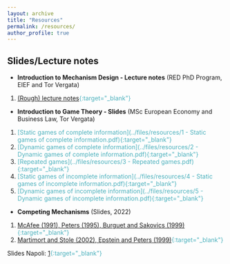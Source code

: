 ```yaml
---
layout: archive
title: "Resources"
permalink: /resources/
author_profile: true
---
```


## Slides/Lecture notes

* **Introduction to Mechanism Design - Lecture notes** (RED PhD Program, EIEF and Tor Vergata) <br>
1. <span style="color:#4CB1BD;">[(Rough) lecture notes](../files/resources/intro_mechanism_design.pdf){:target="_blank"}


* **Introduction to Game Theory - Slides** (MSc European Economy and Business Law, Tor Vergata)
1. <span style="color:#4CB1BD;">[Static games of complete information](../files/resources/1 - Static games of complete information.pdf){:target="_blank"}
2. <span style="color:#4CB1BD;">[Dynamic games of complete information](../files/resources/2 - Dynamic games of complete information.pdf){:target="_blank"}
3. <span style="color:#4CB1BD;">[Repeated games](../files/resources/3 - Repeated games.pdf){:target="_blank"}
4. <span style="color:#4CB1BD;">[Static games of incomplete information](../files/resources/4 - Static games of incomplete information.pdf){:target="_blank"}
5. <span style="color:#4CB1BD;">[Dynamic games of incomplete information](../files/resources/5 - Dynamic games of incomplete information.pdf){:target="_blank"}

<!-- * **Introduction to Auction Theory** <br> 
Standard auctions, optimal selling mechanisms -->

* **Competing Mechanisms** (Slides, 2022)
1. <span style="color:#4CB1BD;">[McAfee (1991), Peters (1995), Burguet and Sakovics (1999)](../files/resources/Lecture_1___Competing_Auctions.pdf){:target="_blank"}
2. <span style="color:#4CB1BD;">[Martimort and Stole (2002), Epstein and Peters (1999)](../files/resources/Lecture_2___Competing_Mechanisms__Revelation_Principle_and_Extensions.pdf){:target="_blank"}


Slides Napoli: <span style="color:#4CB1BD;">[1](../files/slides_napoli.pdf){:target="_blank"}
